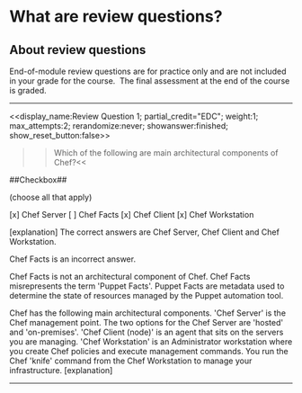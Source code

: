 # What are review questions? #

## About review questions ##
End-of-module review questions are for practice only and are not included in your grade for the course.  The final assessment at the end of the course is graded. 

---
<<display_name:Review Question 1; partial_credit="EDC"; weight:1; max_attempts:2; rerandomize:never; showanswer:finished; show_reset_button:false>>

>>Which of the following are main architectural components of Chef?<<

##Checkbox##

(choose all that apply)

[x] Chef Server
[ ] Chef Facts
[x] Chef Client
[x] Chef Workstation


[explanation]
The correct answers are Chef Server, Chef Client and Chef Workstation.

Chef Facts is an incorrect answer.

Chef Facts is not an architectural component of Chef. Chef Facts misrepresents the term 'Puppet Facts'. Puppet Facts are metadata used to determine the state of resources managed by the Puppet automation tool.

Chef has the following main architectural components. 'Chef Server' is the Chef management point. The two options for the Chef Server are 'hosted' and 'on-premises'. 'Chef Client (node)' is an agent that sits on the servers you are managing. 'Chef Workstation' is an Administrator workstation where you create Chef policies and execute management commands. You run the Chef 'knife' command from the Chef Workstation to manage your infrastructure.
[explanation]

---
